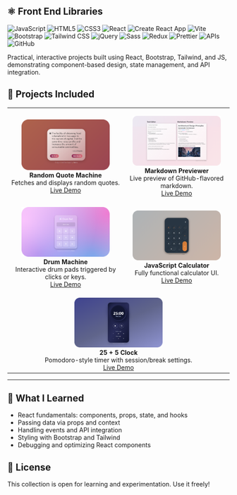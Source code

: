 ## ⚛️ Front End Libraries

![JavaScript](https://img.shields.io/badge/-JavaScript-F7DF1E?logo=javascript&logoColor=black&logoWidth=30)
![HTML5](https://img.shields.io/badge/-HTML5-E34F26?logo=html5&logoColor=white&logoWidth=30)
![CSS3](https://img.shields.io/badge/-CSS3-1572B6?logo=css3&logoColor=white&logoWidth=30)
![React](https://img.shields.io/badge/-React-61DAFB?logo=react&logoColor=black&logoWidth=30)
![Create React App](https://img.shields.io/badge/-Create%20React%20App-09D3AC?logo=create-react-app&logoColor=white)
![Vite](https://img.shields.io/badge/-Vite-646CFF?logo=vite&logoColor=white&logoWidth=30)
![Bootstrap](https://img.shields.io/badge/Bootstrap-7952B3?style=flat&logo=bootstrap&logoColor=white)
![Tailwind CSS](https://img.shields.io/badge/-Tailwind%20CSS-06B6D4?logo=tailwindcss&logoColor=white&logoWidth=30)
![jQuery](https://img.shields.io/badge/-jQuery-0769AD?logo=jquery&logoColor=white&logoWidth=30)
![Sass](https://img.shields.io/badge/-Sass-CC6699?logo=sass&logoColor=white&logoWidth=30)
![Redux](https://img.shields.io/badge/-Redux-764ABC?logo=redux&logoColor=white&logoWidth=30)
![Prettier](https://img.shields.io/badge/-Prettier-F7B93E?logo=prettier&logoColor=black&logoWidth=30)
![APIs](https://img.shields.io/badge/-APIs-4DB33D?logo=cloud&logoColor=white&logoWidth=30)
![GitHub](https://img.shields.io/badge/-GitHub-181717?logo=github&logoColor=white&logoWidth=30)

Practical, interactive projects built using React, Bootstrap, Tailwind, and JS, demonstrating component-based design, state management, and API integration.


## 🚀 Projects Included



 
<table>
  <tr>
    <td align="center">
    <br>
      <img src="./screenshots/screenshot-01-cropped.png" width="200px" alt="Random Quote Machine"/>
      <br><strong>Random Quote Machine</strong>
      <br>Fetches and displays random quotes.
      <br><a href="https://random-quote-machine-01.netlify.app/">Live Demo</a>
    </td>
    <td align="center">
    <br>
      <img src="./screenshots/screenshot-02-cropped.png" width="200px" alt="Markdown Previewer"/>
      <br><strong>Markdown Previewer</strong>
      <br>Live preview of GitHub-flavored markdown.
      <br><a href="https://markdown-previewer-02.netlify.app/">Live Demo</a>
    </td>
  </tr>
  <tr>
    <td align="center">
    <br>
      <img src="./screenshots/screenshot-03-cropped.png" width="200px" alt="Drum Machine"/>
      <br><strong>Drum Machine</strong>
      <br>Interactive drum pads triggered by clicks or keys.
      <br><a href="https://drum-machine-01.netlify.app/">Live Demo</a>
    </td>
    <td align="center">
    <br>
      <img src="./screenshots/screenshot-04-cropped.png" width="200px" alt="JavaScript Calculator"/>
      <br><strong>JavaScript Calculator</strong>
      <br>Fully functional calculator UI.
      <br><a href="https://javascript-calculator-02.netlify.app/">Live Demo</a>
    </td>
  </tr>
  <tr>
    <td align="center" colspan="2">
    <br>
      <img src="./screenshots/screenshot-05-cropped.png" width="200px" alt="25 + 5 Clock"/>
      <br><strong>25 + 5 Clock</strong>
      <br>Pomodoro-style timer with session/break settings.
      <br><a href="#">Live Demo</a>
    </td>
  </tr>
</table>

---

## 🧠 What I Learned

- React fundamentals: components, props, state, and hooks  
- Passing data via props and context  
- Handling events and API integration 
- Styling with Bootstrap and Tailwind   
- Debugging and optimizing React components  

## 📜 License

This collection is open for learning and experimentation. Use it freely!
